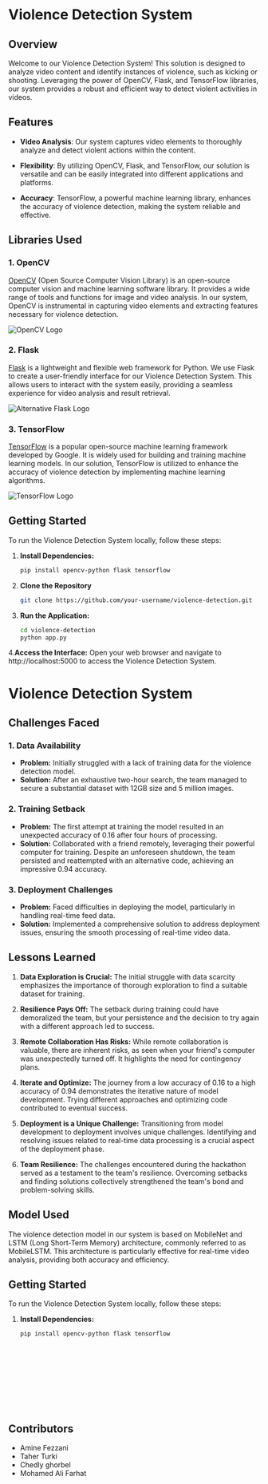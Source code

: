 # Violence Detection System

## Overview

Welcome to our Violence Detection System! This solution is designed to analyze video content and identify instances of violence, such as kicking or shooting. Leveraging the power of OpenCV, Flask, and TensorFlow libraries, our system provides a robust and efficient way to detect violent activities in videos.

## Features

- **Video Analysis**: Our system captures video elements to thoroughly analyze and detect violent actions within the content.

- **Flexibility**: By utilizing OpenCV, Flask, and TensorFlow, our solution is versatile and can be easily integrated into different applications and platforms.

- **Accuracy**: TensorFlow, a powerful machine learning library, enhances the accuracy of violence detection, making the system reliable and effective.
##
##
## Libraries Used

### 1. OpenCV

[OpenCV](https://opencv.org/) (Open Source Computer Vision Library) is an open-source computer vision and machine learning software library. It provides a wide range of tools and functions for image and video analysis. In our system, OpenCV is instrumental in capturing video elements and extracting features necessary for violence detection.

![OpenCV Logo](https://github.com/opencv/opencv/raw/master/doc/opencv-logo2.png)
### 2. Flask

[Flask](https://flask.palletsprojects.com/) is a lightweight and flexible web framework for Python. We use Flask to create a user-friendly interface for our Violence Detection System. This allows users to interact with the system easily, providing a seamless experience for video analysis and result retrieval.

![Alternative Flask Logo](https://uxwing.com/wp-content/themes/uxwing/download/brands-and-social-media/flask-logo-icon.png)


### 3. TensorFlow

[TensorFlow](https://www.tensorflow.org/) is a popular open-source machine learning framework developed by Google. It is widely used for building and training machine learning models. In our solution, TensorFlow is utilized to enhance the accuracy of violence detection by implementing machine learning algorithms.

![TensorFlow Logo](https://upload.wikimedia.org/wikipedia/commons/thumb/2/2d/Tensorflow_logo.svg/115px-Tensorflow_logo.svg.png)
##
##
##
## Getting Started

To run the Violence Detection System locally, follow these steps:

1. **Install Dependencies:**
   ```bash
   pip install opencv-python flask tensorflow

2. **Clone the Repository**
   ```bash
   git clone https://github.com/your-username/violence-detection.git

3. **Run the Application:**
    ```bash
    cd violence-detection
    python app.py

4.**Access the Interface:**
  Open your web browser and navigate to http://localhost:5000 to access the Violence Detection System.
  

##
##
##



# Violence Detection System

####
## Challenges Faced

### 1. Data Availability
- **Problem:** Initially struggled with a lack of training data for the violence detection model.
- **Solution:** After an exhaustive two-hour search, the team managed to secure a substantial dataset with 12GB size and 5 million images.

### 2. Training Setback
- **Problem:** The first attempt at training the model resulted in an unexpected accuracy of 0.16 after four hours of processing.
- **Solution:** Collaborated with a friend remotely, leveraging their powerful computer for training. Despite an unforeseen shutdown, the team persisted and reattempted with an alternative code, achieving an impressive 0.94 accuracy.

### 3. Deployment Challenges
- **Problem:** Faced difficulties in deploying the model, particularly in handling real-time feed data.
- **Solution:** Implemented a comprehensive solution to address deployment issues, ensuring the smooth processing of real-time video data.




##
##

## Lessons Learned

1. **Data Exploration is Crucial:** The initial struggle with data scarcity emphasizes the importance of thorough exploration to find a suitable dataset for training.

2. **Resilience Pays Off:** The setback during training could have demoralized the team, but your persistence and the decision to try again with a different approach led to success.

3. **Remote Collaboration Has Risks:** While remote collaboration is valuable, there are inherent risks, as seen when your friend's computer was unexpectedly turned off. It highlights the need for contingency plans.

4. **Iterate and Optimize:** The journey from a low accuracy of 0.16 to a high accuracy of 0.94 demonstrates the iterative nature of model development. Trying different approaches and optimizing code contributed to eventual success.

5. **Deployment is a Unique Challenge:** Transitioning from model development to deployment involves unique challenges. Identifying and resolving issues related to real-time data processing is a crucial aspect of the deployment phase.

6. **Team Resilience:** The challenges encountered during the hackathon served as a testament to the team's resilience. Overcoming setbacks and finding solutions collectively strengthened the team's bond and problem-solving skills.

## Model Used
The violence detection model in our system is based on MobileNet and LSTM (Long Short-Term Memory) architecture, commonly referred to as MobileLSTM. This architecture is particularly effective for real-time video analysis, providing both accuracy and efficiency.
## Getting Started

To run the Violence Detection System locally, follow these steps:

1. **Install Dependencies:**
   ```bash
   pip install opencv-python flask tensorflow












## Contributors


- Amine Fezzani
- Taher Turki
- Chedly ghorbel
- Mohamed Ali Farhat






   
